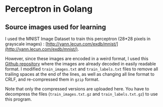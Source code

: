 # Perceptron in Golang

## Source images used for learning

I used the MNIST Image Dataset to train this perceptron (28*28 pixels in grayscale images) : [http://yann.lecun.com/exdb/mnist/](http://yann.lecun.com/exdb/mnist/).

However, since these images are encoded in a weird format, I used this [Github repository](https://github.com/afrozenator/mnist-parser) where the images are already decoded in easily readable format. I modified `train_images.txt` and `train_labels.txt` files to remove all trailing spaces at the end of the lines, as well as changing all line format to CRLF, and re-compressed them in `gzip` format.

Note that only the compressed versions are uploaded here. You have to decompress the files (`train_images.txt.gz` and `train_labels.txt.gz`) to use this program.
